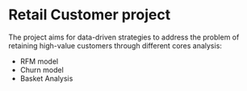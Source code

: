 # Retail Customer project
The project aims for data-driven strategies to address the problem of retaining high-value customers through different cores analysis:
- RFM model 
- Churn model
- Basket Analysis
